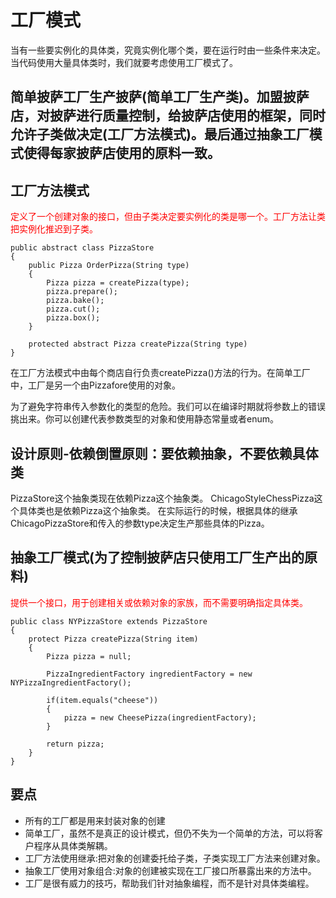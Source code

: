 # 工厂模式
当有一些要实例化的具体类，究竟实例化哪个类，要在运行时由一些条件来决定。当代码使用大量具体类时，我们就要考虑使用工厂模式了。

## 简单披萨工厂生产披萨(简单工厂生产类)。加盟披萨店，对披萨进行质量控制，给披萨店使用的框架，同时允许子类做决定(工厂方法模式)。最后通过抽象工厂模式使得每家披萨店使用的原料一致。

## 工厂方法模式
<font color = red>定义了一个创建对象的接口，但由子类决定要实例化的类是哪一个。工厂方法让类把实例化推迟到子类。</font>

```
public abstract class PizzaStore
{
	public Pizza OrderPizza(String type)
	{
		Pizza pizza = createPizza(type);
		pizza.prepare();
		pizza.bake();
		pizza.cut();
		pizza.box();
	}
	
	protected abstract Pizza createPizza(String type)
}
```	

在工厂方法模式中由每个商店自行负责createPizza()方法的行为。在简单工厂中，工厂是另一个由Pizzafore使用的对象。

为了避免字符串传入参数化的类型的危险。我们可以在编译时期就将参数上的错误挑出来。你可以创建代表参数类型的对象和使用静态常量或者enum。

## 设计原则-依赖倒置原则：要依赖抽象，不要依赖具体类
PizzaStore这个抽象类现在依赖Pizza这个抽象类。
ChicagoStyleChessPizza这个具体类也是依赖Pizza这个抽象类。
在实际运行的时候，根据具体的继承ChicagoPizzaStore和传入的参数type决定生产那些具体的Pizza。

## 抽象工厂模式(为了控制披萨店只使用工厂生产出的原料)
<font color = red>提供一个接口，用于创建相关或依赖对象的家族，而不需要明确指定具体类。</font>

```
public class NYPizzaStore extends PizzaStore
{
	protect Pizza createPizza(String item)
	{
		Pizza pizza = null;

		PizzaIngredientFactory ingredientFactory = new NYPizzaIngredientFactory();

		if(item.equals("cheese"))
		{
			pizza = new CheesePizza(ingredientFactory);
		}

		return pizza;
	}
}
```

## 要点
- 所有的工厂都是用来封装对象的创建
- 简单工厂，虽然不是真正的设计模式，但仍不失为一个简单的方法，可以将客户程序从具体类解耦。
- 工厂方法使用继承:把对象的创建委托给子类，子类实现工厂方法来创建对象。
- 抽象工厂使用对象组合:对象的创建被实现在工厂接口所暴露出来的方法中。
- 工厂是很有威力的技巧，帮助我们针对抽象编程，而不是针对具体类编程。

